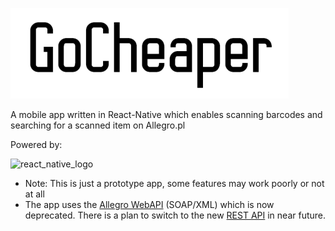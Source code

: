 ![](logo.png)

A mobile app written in React-Native which enables scanning barcodes and searching
for a scanned item on Allegro.pl

Powered by:

<img src="raw/react_native_logo.png" alt="react_native_logo" width="200"/>

* Note: This is just a prototype app, some features may work poorly or not at all
* The app uses the [Allegro WebAPI](https://allegro.pl/webapi) (SOAP/XML) which is now deprecated.
There is a plan to switch to the new [REST API](https://developer.allegro.pl/about/) in near future.



